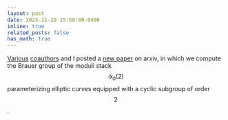 ```yaml
---
layout: post
date: 2023-11-29 15:59:00-0400
inline: true
related_posts: false
has_math: true
---
```


[Vari](https://bdeewang.com/)[ous](https://sites.google.com/view/aashrayajha/home) [coau](https://math.columbia.edu/~calebji/)[thors](https://math.berkeley.edu/people/grad/rose-lopez) and I posted a [new paper](https://arxiv.org/abs/2311.18132) on arxiv, in which we compute the Brauer group of the moduli stack $$\mathscr Y_0(2)$$ parameterizing elliptic curves equipped with a cyclic subgroup of order $$2$$.
